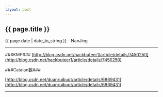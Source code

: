 ```yaml
---
layout: post
---
```


<h2>{{ page.title }}</h2>
<p class='meta'>{{ page.date | date_to_string }} - NanJing</p>

---

###KMP###
[http://blog.csdn.net/hackbuteer1/article/details/7450250](http://blog.csdn.net/hackbuteer1/article/details/7450250)

###Catalan数###

[http://blog.csdn.net/duanruibupt/article/details/6869431](http://blog.csdn.net/duanruibupt/article/details/6869431)

---

